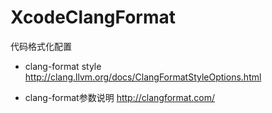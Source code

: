 # XcodeClangFormat
代码格式化配置


* clang-format style http://clang.llvm.org/docs/ClangFormatStyleOptions.html

* clang-format参数说明 http://clangformat.com/

